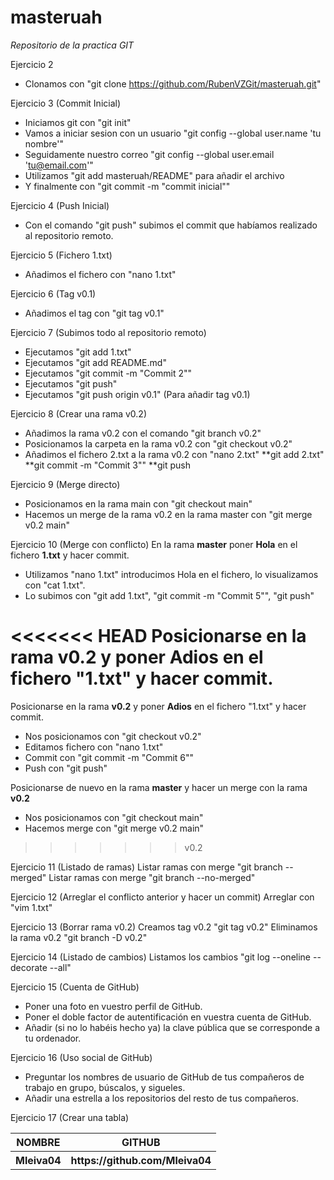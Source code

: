 # masteruah
*Repositorio de la practica GIT*

Ejercicio 2
- Clonamos con "git clone https://github.com/RubenVZGit/masteruah.git"

Ejercicio 3 (Commit Inicial)
- Iniciamos git con "git init"
- Vamos a iniciar sesion con un usuario "git config --global user.name 'tu nombre'"
- Seguidamente nuestro correo "git config --global user.email 'tu@email.com'"
- Utilizamos "git add masteruah/README" para añadir el archivo
- Y finalmente con "git commit -m "commit inicial""

Ejercicio 4 (Push Inicial)
- Con el comando "git push" subimos el commit que habíamos realizado al repositorio remoto.

Ejercicio 5 (Fichero 1.txt)
- Añadimos el fichero con "nano 1.txt"

Ejercicio 6 (Tag v0.1)
- Añadimos el tag con "git tag v0.1"

Ejercicio 7 (Subimos todo al repositorio remoto)
- Ejecutamos "git add 1.txt"
- Ejecutamos "git add README.md"
- Ejecutamos "git commit -m "Commit 2""
- Ejecutamos "git push"
- Ejecutamos "git push origin v0.1" (Para añadir tag v0.1)

Ejercicio 8 (Crear una rama v0.2)
- Añadimos la rama v0.2 con el comando "git branch v0.2"
- Posicionamos la carpeta en la rama v0.2 con "git checkout v0.2"
- Añadimos el fichero 2.txt a la rama v0.2 con "nano 2.txt"
	**git add 2.txt"
	**git commit -m "Commit 3""
	**git push
	
Ejercicio 9 (Merge directo)
- Posicionamos en la rama main con "git checkout main"
- Hacemos un merge de la rama v0.2 en la rama master con "git merge v0.2 main"

Ejercicio 10 (Merge con conflicto)
En la rama **master** poner **Hola** en el fichero **1.txt** y hacer commit.
- Utilizamos "nano 1.txt" introducimos Hola en el fichero, lo visualizamos con "cat 1.txt".
- Lo subimos con "git add 1.txt", "git commit -m "Commit 5"", "git push"

<<<<<<< HEAD
Posicionarse en la rama **v0.2** y poner **Adios** en el fichero "1.txt" y hacer commit.
=======
Posicionarse en la rama **v0.2** y poner **Adios** en el fichero "1.txt" y hacer commit.
- Nos posicionamos con "git checkout v0.2"
- Editamos fichero con "nano 1.txt"
- Commit con "git commit -m "Commit 6""
- Push con "git push"

Posicionarse de nuevo en la rama **master** y hacer un merge con la rama **v0.2**
- Nos posicionamos con "git checkout main"
- Hacemos merge con "git merge v0.2 main"
>>>>>>> v0.2


Ejercicio 11 (Listado de ramas)
Listar ramas con merge "git branch --merged"
Listar ramas con merge "git branch --no-merged"

Ejercicio 12 (Arreglar el conflicto anterior y hacer un commit)
Arreglar con "vim 1.txt"

Ejercicio 13 (Borrar rama v0.2)
Creamos tag v0.2 "git tag v0.2"
Eliminamos la rama v0.2 "git branch -D v0.2"

Ejercicio 14 (Listado de cambios)
Listamos los cambios "git log --oneline --decorate --all"

Ejercicio 15 (Cuenta de GitHub)
- Poner una foto en vuestro perfil de GitHub.
- Poner el doble factor de autentificación en vuestra cuenta de GitHub.
- Añadir (si no lo habéis hecho ya) la clave pública que se corresponde a tu ordenador.

Ejercicio 16 (Uso social de GitHub)
- Preguntar los nombres de usuario de GitHub de tus compañeros de trabajo en grupo, búscalos, y sigueles.
- Añadir una estrella a los repositorios del resto de tus compañeros.

Ejercicio 17 (Crear una tabla)
<table>
	<tr>
	   <th>NOMBRE</th>
	   <th>GITHUB</th>
	</tr>
	<tr>
	   <th>Mleiva04</th>
	   <th>https://github.com/Mleiva04</th>
	</tr>
</table>
